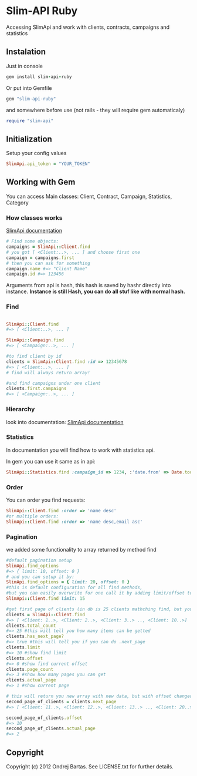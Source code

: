# Slim-API Ruby

Accessing SlimApi and work with clients, contracts, campaigns and statistics

## Instalation

Just in console

``` ruby
gem install slim-api-ruby
```

Or put into Gemfile

``` ruby
gem "slim-api-ruby"
```

and somewhere before use (not rails - they will require gem automaticaly)
``` ruby
require "slim-api"
```

## Initialization

Setup your config values

``` ruby
SlimApi.api_token = "YOUR_TOKEN"
```

## Working with Gem

You can access Main classes: Client, Contract, Campaign, Statistics, Category

### How classes works

[SlimApi documentation](http://slimapi.ataxo.com/doc/v1)

``` ruby
# Find some objects:
campaigns = SlimApi::Client.find
# you got [ <Client:..>, ... ] and choose first one
campaign = campaigns.first
# then you can ask for something
campaign.name #=> "Client Name"
campaign.id #=> 123456
```

Arguments from api is hash, this hash is saved by hashr directly into instance.
**Instance is still Hash, you can do all stuf like with normal hash.**

### Find
``` ruby

SlimApi::Client.find
#=> [ <Client:..>, ... ]

SlimApi::Campaign.find
#=> [ <Campaign:..>, ... ]

#to find client by id
clients = SlimApi::Client.find :id => 12345678
#=> [ <Client:..>, ... ]
# find will always return array!

#and find campaigns under one client
clients.first.campaigns
#=> [ <Campaign:..>, ... ]
```

### Hierarchy

look into documentation:
[SlimApi documentation](http://slimapi.ataxo.com/doc/v1)


### Statistics

In documentation you will find how to work with statistics api.

In gem you can use it same as in api:

``` ruby
SlimApi::Statistics.find :campaign_id => 1234, :'date.from' => Date.today - 10, :include => 'currency,partner_id,date', :order => 'date desc'
```

### Order 
 
You can order you find requests:

```ruby
SlimApi::Client.find :order => 'name desc'
#or multiple orders:
SlimApi::Client.find :order => 'name desc,email asc'
```

### Pagination

we added some functionality to array returned by method find

``` ruby
#default pagination setup
SlimApi.find_options
#=> { limit: 10, offset: 0 }
# and you can setup it by:
SlimApi.find_options = { limit: 20, offset: 0 }
#this is default configuration for all find methods, 
#but you can easily overwrite for one call it by adding limit/offset to find method:
SlimApi::Client.find limit: 15

#get first page of clients (in db is 25 clients mathching find, but you will get only 10 default find limit)
clients = SlimApi::Client.find
#=> [ <Client: 1..>, <Client: 2..>, <Client: 3..> .., <Client: 10..>]
clients.total_count
#=> 25 #this will tell you how many items can be getted
clients.has_next_page?
#=> true #this will tell you if you can do .next_page
clients.limit
#=> 10 #show find limit
clients.offset
#=> 0 #show find current offset
clients.page_count
#=> 3 #show how many pages you can get
clients.actual_page
#=> 1 #show current page

# this will return you new array with new data, but with offset changed to offset + limit
second_page_of_clients = clients.next_page
#=> [ <Client: 11..>, <Client: 12..>, <Client: 13..> .., <Client: 20..>]

second_page_of_clients.offset
#=> 10
second_page_of_clients.actual_page
#=> 2
```

## Copyright

Copyright (c) 2012 Ondrej Bartas. See LICENSE.txt for
further details.